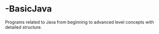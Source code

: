 # -BasicJava
Programs related to Java from beginning to advanced level concepts with detailed structure.
